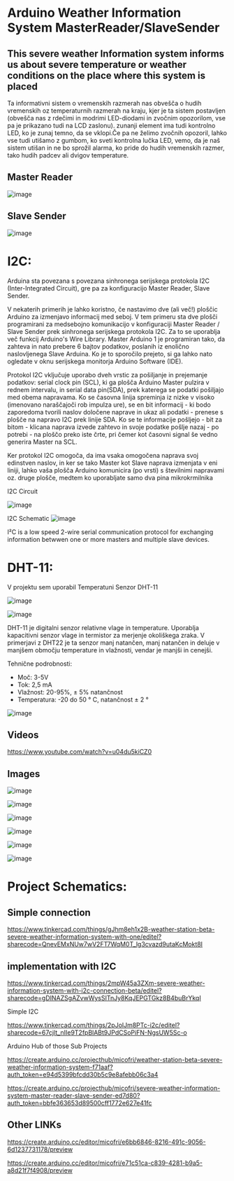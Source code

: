 # Arduino Weather Information System MasterReader/SlaveSender

## This severe weather Information system informs us about severe temperature or weather conditions on the place where this system is placed

Ta informativni sistem o vremenskih razmerah nas obvešča o hudih vremenskih oz temperaturnih razmerah na kraju, kjer je ta sistem postavljen (obvešča nas z rdečimi in modrimi LED-diodami in zvočnim opozorilom, vse pa je prikazano tudi na LCD zaslonu). zunanji element ima tudi kontrolno LED, ko je zunaj temno, da se vklopi.Če pa ne želimo zvočnih opozoril, lahko vse tudi utišamo z gumbom, ko sveti kontrolna lučka LED, vemo, da je naš sistem utišan in ne bo sprožil alarma, ko pride do hudih vremenskih razmer, tako hudih padcev ali dvigov temperature.

## Master Reader
![image](https://user-images.githubusercontent.com/56089916/121075443-7b911800-c7d5-11eb-8fb1-f7658df8cea3.png)
## Slave Sender 
![image](https://user-images.githubusercontent.com/56089916/121075549-995e7d00-c7d5-11eb-88ea-97f73a9c79dc.png)

# I2C:
Arduina sta povezana s povezana sinhronega serijskega protokola I2C (Inter-Integrated Circuit), gre pa za konfiguracijo Master Reader, Slave Sender.

V nekaterih primerih je lahko koristno, če nastavimo dve (ali več!) ploščic Arduino za izmenjavo informacij med seboj. V tem primeru sta dve plošči programirani za medsebojno komunikacijo v konfiguraciji Master Reader / Slave Sender prek sinhronega serijskega protokola I2C. Za to se uporablja več funkcij Arduino's Wire Library. Master Arduino 1 je programiran tako, da zahteva in nato prebere 6 bajtov podatkov, poslanih iz enolično naslovljenega Slave Arduina. Ko je to sporočilo prejeto, si ga lahko nato ogledate v oknu serijskega monitorja Arduino Software (IDE).

Protokol I2C vključuje uporabo dveh vrstic za pošiljanje in prejemanje podatkov: serial clock pin (SCL), ki ga plošča Arduino Master pulzira v rednem intervalu, in serial data pin(SDA), prek katerega se podatki pošiljajo med obema napravama. Ko se časovna linija spreminja iz nizke v visoko (imenovano naraščajoči rob impulza ure), se en bit informacij - ki bodo zaporedoma tvorili naslov določene naprave in ukaz ali podatki - prenese s plošče na napravo I2C prek linije SDA. Ko se te informacije pošljejo - bit za bitom - klicana naprava izvede zahtevo in svoje podatke pošlje nazaj - po potrebi - na ploščo preko iste črte, pri čemer kot časovni signal še vedno generira Master na SCL.

Ker protokol I2C omogoča, da ima vsaka omogočena naprava svoj edinstven naslov, in ker se tako Master kot Slave naprava izmenjata v eni liniji, lahko vaša plošča Arduino komunicira (po vrsti) s številnimi napravami oz. druge plošče, medtem ko uporabljate samo dva pina mikrokrmilnika

I2C Circuit

![image](https://user-images.githubusercontent.com/56089916/121073699-2227e980-c7d3-11eb-9ef1-507b01774f05.png)

I2C Schematic
![image](https://user-images.githubusercontent.com/56089916/121073708-26ec9d80-c7d3-11eb-951d-15a047835292.png)

I²C is a low speed 2-wire serial communication protocol for exchanging information betwwen one or more masters and multiple slave devices.


# DHT-11:
V projektu sem uporabil Temperatuni Senzor DHT-11

![image](https://user-images.githubusercontent.com/56089916/121074951-d8d89980-c7d4-11eb-8776-10a083ec946f.png)

![image](https://user-images.githubusercontent.com/56089916/121075105-11787300-c7d5-11eb-98d6-b37964bd10dc.png)


DHT-11 je digitalni senzor relativne vlage in temperature. Uporablja kapacitivni senzor vlage in termistor za merjenje okoliškega zraka. V primerjavi z DHT22 je ta senzor manj natančen, manj natančen in deluje v manjšem območju temperature in vlažnosti, vendar je manjši in cenejši.

Tehnične podrobnosti:
  - Moč: 3-5V
  - Tok: 2,5 mA
  - Vlažnost: 20-95%, ± 5% natančnost
  - Temperatura: -20 do 50 ° C, natančnost ± 2 °

![image](https://user-images.githubusercontent.com/56089916/121075032-f60d6800-c7d4-11eb-805c-d3d5bbbea716.png)


## Videos

https://www.youtube.com/watch?v=u04du5kiCZ0


## Images
![image](https://user-images.githubusercontent.com/56089916/121075371-66b48480-c7d5-11eb-83e7-13f85a37f68f.png)

![image](https://user-images.githubusercontent.com/56089916/121075629-b5fab500-c7d5-11eb-93b9-fde9027abada.png)

![image](https://user-images.githubusercontent.com/56089916/121075689-ca3eb200-c7d5-11eb-9670-417a1f231b6f.png)

![image](https://user-images.githubusercontent.com/56089916/121075737-d88cce00-c7d5-11eb-82a1-68b05a439504.png)

![image](https://user-images.githubusercontent.com/56089916/121075796-e80c1700-c7d5-11eb-829d-ce496a5a1ba0.png)

![image](https://user-images.githubusercontent.com/56089916/121075894-06721280-c7d6-11eb-84fd-5d507aebb271.png)


# Project Schematics:

## Simple connection

https://www.tinkercad.com/things/gJhm8eh1x2B-weather-station-beta-severe-weather-information-system-with-one/editel?sharecode=QnevEMxNUw7wV2FT7WqM0T_lg3cvazd9utaKcMokt8I

## implementation with I2C

https://www.tinkercad.com/things/2mpW45a3ZXm-severe-weather-information-system-with-i2c-connection-beta/editel?sharecode=gDINAZSgAZvwWysSITnJy8KqJEPGTGkz8B4buBrYkqI

Simple I2C

https://www.tinkercad.com/things/2pJolJm8PTc-i2c/editel?sharecode=67cjlt_nIIe9T2fpBlABt9JPdCSoPiFN-NgsUW5Sc-o

Arduino Hub of those Sub Projects

https://create.arduino.cc/projecthub/micofri/weather-station-beta-severe-weather-information-system-f71aaf?auth_token=e94d5399bfcdd30b5c9e8afebb06c3a4

https://create.arduino.cc/projecthub/micofri/severe-weather-information-system-master-reader-slave-sender-ed7d80?auth_token=bbfe363653d89500cff1772e627e41fc

## Other LINKs

https://create.arduino.cc/editor/micofri/e6bb6846-8216-491c-9056-6d1237731178/preview

https://create.arduino.cc/editor/micofri/e71c51ca-c839-4281-b9a5-a8d21f7f4908/preview
